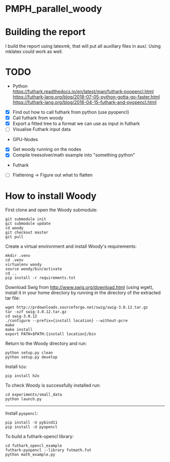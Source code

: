 # PMPH_parallel_woody

# Building the report
I build the report using latexmk, that will put all auxillary files in aux/.
Using mklatex could work as well.


# TODO
* Python  
https://futhark.readthedocs.io/en/latest/man/futhark-pyopencl.html  
https://futhark-lang.org/blog/2018-07-05-python-gotta-go-faster.html  
https://futhark-lang.org/blog/2016-04-15-futhark-and-pyopencl.html  
- [x] Find out how to call futhark from python (use pyopencl)
- [x] Call futhark from woody  
- [x] Export a fitted tree to a format we can use as input in futhark
- [ ] Visualise Futhark input data
* GPU-Nodes  
- [x] Get woody running on the nodes
- [x] Compile treesolver/math example into "something python"  
* Futhark  
- [ ] Flattening -> Figure out what to flatten


# How to install Woody

First clone and open the Woody submodule:

    git submodule init
    git submodule update
    cd woody
    git checkout master
    git pull

Create a virtual environment and install Woody's requirements:

    mkdir .venv
    cd .venv
    virtualenv woody
    source woody/bin/activate
    cd ..
    pip install -r requirements.txt

Download Swig from http://www.swig.org/download.html (using wget), install it in your home directory by running in the directory of the extracted tar file:

    wget http://prdownloads.sourceforge.net/swig/swig-3.0.12.tar.gz
    tar -xzf swig-3.0.12.tar.gz
    cd swig-3.0.12
    ./configure --prefix={install location} --without-pcre
    make
    make install
    export PATH=$PATH:{install location}/bin

Return to the Woody directory and run:

    python setup.py clean
    python setup.py develop

Install `h2o`:

    pip install h2o

To check Woody is successfully installed run:

    cd experiments/small_data
    python launch.py

-----------------

Install `pyopencl`:

    pip install -U pybind11
    pip install -U pyopencl

To build a futhark-opencl library:

    cd futhark_opencl_example
    futhark-pyopencl --library futmath.fut
    python math_example.py
